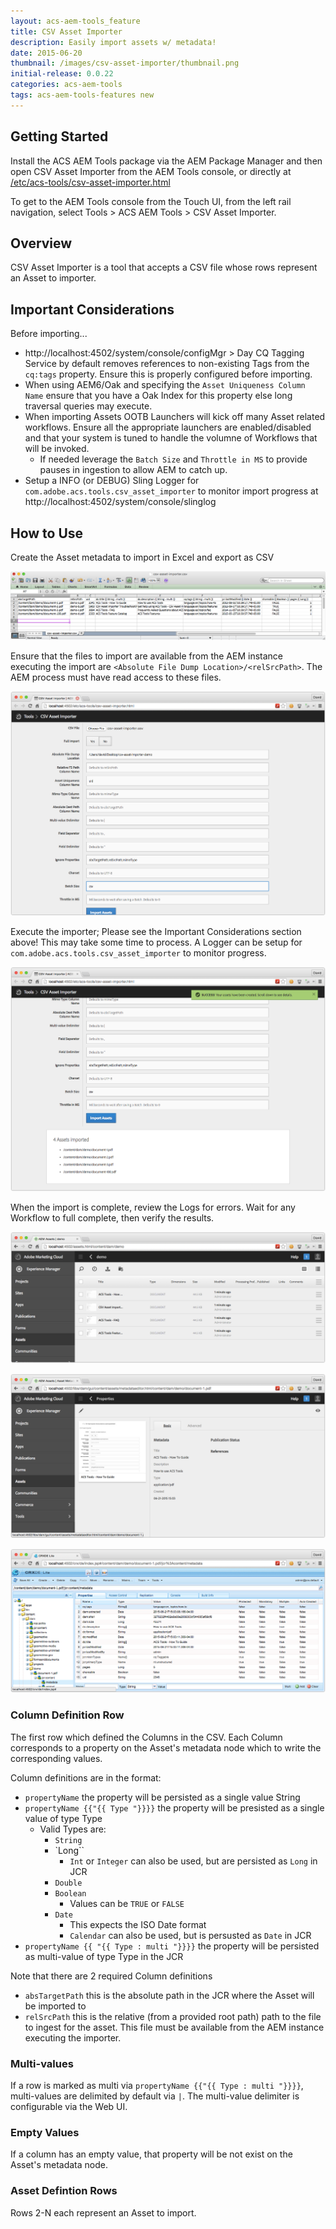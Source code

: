 ```yaml
---
layout: acs-aem-tools_feature
title: CSV Asset Importer
description: Easily import assets w/ metadata!
date: 2015-06-20
thumbnail: /images/csv-asset-importer/thumbnail.png
initial-release: 0.0.22
categories: acs-aem-tools
tags: acs-aem-tools-features new
---
```


## Getting Started


Install the ACS AEM Tools package via the AEM Package Manager and then open CSV Asset Importer from the AEM Tools console, or directly at [/etc/acs-tools/csv-asset-importer.html](http://localhost:4502/etc/acs-tools/csv-asset-importer.html)

To get to the AEM Tools console from the Touch UI, from the left rail navigation, select Tools > ACS AEM Tools > CSV Asset Importer.

## Overview

CSV Asset Importer is a tool that accepts a CSV file whose rows represent an Asset to importer.


## Important Considerations 

Before importing...

* http://localhost:4502/system/console/configMgr > Day CQ Tagging Service by default removes references to non-existing Tags from the `cq:tags` property. Ensure this is properly configured before importing.
* When using AEM6/Oak and specifying the `Asset Uniqueness Column Name` ensure that you have a Oak Index for this property else long traversal queries may execute.
* When importing Assets OOTB Launchers will kick off many Asset related workflows. Ensure all the appropriate launchers are enabled/disabled and that your system is tuned to handle the volumne of Workflows that will be invoked.
	* If needed leverage the `Batch Size` and `Throttle in MS` to provide pauses in ingestion to allow AEM to catch up.
* Setup a INFO (or DEBUG) Sling Logger for `com.adobe.acs.tools.csv_asset_importer` to monitor import progress at http://localhost:4502/system/console/slinglog


## How to Use


 Create the Asset metadata to import in Excel and export as CSV

![CSV Asset Importer - Excel](/acs-aem-tools/images/csv-asset-importer/excel.png)

 Ensure that the files to import are available from the AEM instance executing the import are `<Absolute File Dump Location>/<relSrcPath>`. The AEM process must have read access to these files.

![CSV Asset Importer - Web UI](/acs-aem-tools/images/csv-asset-importer/web-ui.png)

Execute the importer; Please see the Important Considerations section above! This may take some time to process. A Logger can be setup for `com.adobe.acs.tools.csv_asset_importer` to monitor progress.

![CSV Asset Importer - Web UI Results](/acs-aem-tools/images/csv-asset-importer/results-web-ui.png)

When the import is complete, review the Logs for errors. Wait for any Workflow to full complete, then verify the results.

![CSV Asset Importer - AEM DAM Admin Results](/acs-aem-tools/images/csv-asset-importer/results-dam-admin.png)

![CSV Asset Importer - AEM Document Results](/acs-aem-tools/images/csv-asset-importer/results-dam-admin-document.png)

![CSV Asset Importer - CRXDE Results](/acs-aem-tools/images/csv-asset-importer/results-crxde.png)

### Column Definition Row

The first row which defined the Columns in the CSV. Each Column corresponds to a property on the Asset's metadata node which to write the corresponding values.

Column definitions are in the format:

* `propertyName` the property will be persisted as a single value String
* `propertyName {{"{{ Type "}}}}` the property will be presisted as a single value of type Type 
	* Valid Types are: 
		* `String`
		* `Long``
			* `Int` or `Integer` can also be used, but are persisted as `Long` in JCR
		* `Double`
		* `Boolean`
			* Values can be `TRUE` or `FALSE`
		* `Date`
			* This expects the ISO Date format
			* `Calendar` can also be used, but is persusted as `Date` in JCR
* `propertyName {{ "{{ Type : multi "}}}}` the property will be persisted as multi-value of type Type in the JCR

Note that there are 2 required Column definitions

* `absTargetPath` this is the absolute path in the JCR where the Asset will be imported to
* `relSrcPath` this is the relative (from a provided root path) path to the file to ingest for the asset. This file must be available from the AEM instance executing the importer.


### Multi-values

If a row is marked as multi via `propertyName {{"{{ Type : multi "}}}}`, multi-values are delimited by default via `|`. The multi-value delimiter is configurable via the Web UI.

### Empty Values

If a column has an empty value, that property will be not exist on the Asset's metadata node.

### Asset Defintion Rows

Rows 2-N each represent an Asset to import.






